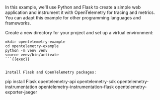 In this example, we'll use Python and Flask to create a simple web application and instrument it with OpenTelemetry for tracing and metrics. You can adapt this example for other programming languages and frameworks.

Create a new directory for your project and set up a virtual environment:

```
mkdir opentelemetry-example
cd opentelemetry-example
python -m venv venv
source venv/bin/activate
```{{exec}}


Install Flask and OpenTelemetry packages:

```
pip install Flask opentelemetry-api opentelemetry-sdk opentelemetry-instrumentation opentelemetry-instrumentation-flask opentelemetry-exporter-jaeger

```{{exec}}


